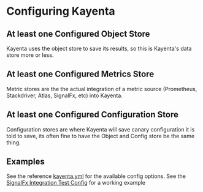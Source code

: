 # Configuring Kayenta

<!-- This doc can be way better, stub it out for now and will at least link the the big kayenta.yml that has examples in it -->

## At least one Configured Object Store

Kayenta uses the object store to save its results, so this is Kayenta's data store more or less.

## At least one Configured Metrics Store

Metric stores are the the actual integration of a metric source (Prometheus, Stackdriver, Atlas, SignalFx, etc) into Kayenta.

## At least one Configured Configuration Store

Configuration stores are where Kayenta will save canary configuration it is told to save, its often fine to have the Object and Config store be the same thing.

## Examples

See the reference [kayenta.yml](../kayenta-web/config/kayenta.yml) for the available config options.
See the [SignalFx Integration Test Config](../kayenta-signalfx/src/integration-test/resources/config/kayenta.yml) for a working example

